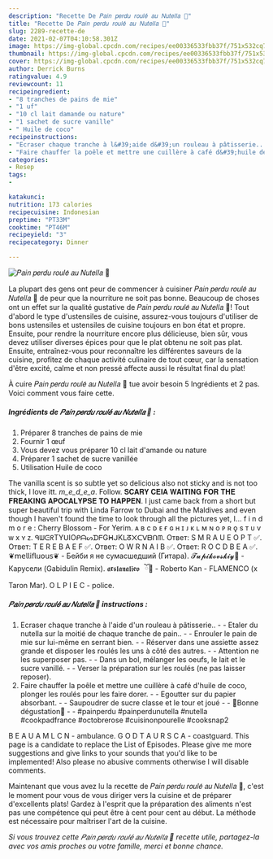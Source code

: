 ```yaml
---
description: "Recette De 𝑃𝑎𝑖𝑛 𝑝𝑒𝑟𝑑𝑢 𝑟𝑜𝑢𝑙𝑒́ 𝑎𝑢 𝑁𝑢𝑡𝑒𝑙𝑙𝑎 🍫"
title: "Recette De 𝑃𝑎𝑖𝑛 𝑝𝑒𝑟𝑑𝑢 𝑟𝑜𝑢𝑙𝑒́ 𝑎𝑢 𝑁𝑢𝑡𝑒𝑙𝑙𝑎 🍫"
slug: 2289-recette-de
date: 2021-02-07T04:10:58.301Z
image: https://img-global.cpcdn.com/recipes/ee00336533fbb37f/751x532cq70/𝑃𝑎𝑖𝑛-𝑝𝑒𝑟𝑑𝑢-𝑟𝑜𝑢𝑙𝑒́-𝑎𝑢-𝑁𝑢𝑡𝑒𝑙𝑙𝑎-🍫-photo-principale-de-la-recette.jpg
thumbnail: https://img-global.cpcdn.com/recipes/ee00336533fbb37f/751x532cq70/𝑃𝑎𝑖𝑛-𝑝𝑒𝑟𝑑𝑢-𝑟𝑜𝑢𝑙𝑒́-𝑎𝑢-𝑁𝑢𝑡𝑒𝑙𝑙𝑎-🍫-photo-principale-de-la-recette.jpg
cover: https://img-global.cpcdn.com/recipes/ee00336533fbb37f/751x532cq70/𝑃𝑎𝑖𝑛-𝑝𝑒𝑟𝑑𝑢-𝑟𝑜𝑢𝑙𝑒́-𝑎𝑢-𝑁𝑢𝑡𝑒𝑙𝑙𝑎-🍫-photo-principale-de-la-recette.jpg
author: Derrick Burns
ratingvalue: 4.9
reviewcount: 11
recipeingredient:
- "8 tranches de pains de mie"
- "1 uf"
- "10 cl lait damande ou nature"
- "1 sachet de sucre vanille"
- " Huile de coco"
recipeinstructions:
- "Ecraser chaque tranche à l&#39;aide d&#39;un rouleau à pâtisserie..  Etaler du nutella sur la moitié de chaque tranche de pain..  Enrouler le pain de mie sur lui-même en serrant bien.  Réserver dans une assiette assez grande et disposer les roulés les uns à côté des autres.  Attention ne les superposer pas.  Dans un bol, mélanger les oeufs, le lait et le sucre vanillé.  Verser la préparation sur les roulés (ne pas laisser reposer)."
- "Faire chauffer la poêle et mettre une cuillère à café d&#39;huile de coco, plonger les roulés pour les faire dorer.  Egoutter sur du papier absorbant.  Saupoudrer de sucre classe et le tour et joué   🌸Bonne dégustation🌸  #painperdu #painperdunutella #nutella #cookpadfrance #octobrerose #cuisinonpourelle #cooksnap2"
categories:
- Resep
tags:
- 

katakunci:  
nutrition: 173 calories
recipecuisine: Indonesian
preptime: "PT33M"
cooktime: "PT46M"
recipeyield: "3"
recipecategory: Dinner

---
```



![𝑃𝑎𝑖𝑛 𝑝𝑒𝑟𝑑𝑢 𝑟𝑜𝑢𝑙𝑒́ 𝑎𝑢 𝑁𝑢𝑡𝑒𝑙𝑙𝑎 🍫](https://img-global.cpcdn.com/recipes/ee00336533fbb37f/751x532cq70/𝑃𝑎𝑖𝑛-𝑝𝑒𝑟𝑑𝑢-𝑟𝑜𝑢𝑙𝑒́-𝑎𝑢-𝑁𝑢𝑡𝑒𝑙𝑙𝑎-🍫-photo-principale-de-la-recette.jpg)

La plupart des gens ont peur de commencer à cuisiner 𝑃𝑎𝑖𝑛 𝑝𝑒𝑟𝑑𝑢 𝑟𝑜𝑢𝑙𝑒́ 𝑎𝑢 𝑁𝑢𝑡𝑒𝑙𝑙𝑎 🍫 de peur que la nourriture ne soit pas bonne. Beaucoup de choses ont un effet sur la qualité gustative de 𝑃𝑎𝑖𝑛 𝑝𝑒𝑟𝑑𝑢 𝑟𝑜𝑢𝑙𝑒́ 𝑎𝑢 𝑁𝑢𝑡𝑒𝑙𝑙𝑎 🍫! Tout d'abord le type d'ustensiles de cuisine, assurez-vous toujours d'utiliser de bons ustensiles et ustensiles de cuisine toujours en bon état et propre. Ensuite, pour rendre la nourriture encore plus délicieuse, bien sûr, vous devez utiliser diverses épices pour que le plat obtenu ne soit pas plat. Ensuite, entraînez-vous pour reconnaître les différentes saveurs de la cuisine, profitez de chaque activité culinaire de tout cœur, car la sensation d'être excité, calme et non pressé affecte aussi le résultat final du plat!

<!--inarticleads1-->

À cuire 𝑃𝑎𝑖𝑛 𝑝𝑒𝑟𝑑𝑢 𝑟𝑜𝑢𝑙𝑒́ 𝑎𝑢 𝑁𝑢𝑡𝑒𝑙𝑙𝑎 🍫 tue avoir besoin 5 Ingrédients et 2 pas. Voici comment vous faire cette.

##### Ingrédients de 𝑃𝑎𝑖𝑛 𝑝𝑒𝑟𝑑𝑢 𝑟𝑜𝑢𝑙𝑒́ 𝑎𝑢 𝑁𝑢𝑡𝑒𝑙𝑙𝑎 🍫 :

1. Préparer 8 tranches de pains de mie
1. Fournir 1 œuf
1. Vous devez vous préparer 10 cl lait d&#39;amande ou nature
1. Préparer 1 sachet de sucre vanillée
1. Utilisation  Huile de coco


The vanilla scent is so subtle yet so delicious also not sticky and is not too thick, I love itt. _m_e_d_e_a_. Follow. 𝐒𝐂𝐀𝐑𝐘 𝐂𝐄𝐈𝐀 𝐖𝐀𝐈𝐓𝐈𝐍𝐆 𝐅𝐎𝐑 𝐓𝐇𝐄 𝐅𝐑𝐄𝐀𝐊𝐈𝐍𝐆 𝐀𝐏𝐎𝐂𝐀𝐋𝐘𝐏𝐒𝐄 𝐓𝐎 𝐇𝐀𝐏𝐏𝐄𝐍. I just came back from a short but super beautiful trip with Linda Farrow to Dubai and the Maldives and even though I haven&#39;t found the time to look through all the pictures yet, I… f i n d m o r e : Cherry Blossom - For Yerim. ᴀ в с ᴅ ᴇ ғ ɢ н ɪ ᴊ ᴋ ʟ м ɴ o ᴘ ʀ ǫ s т ᴜ v ᴡ x ʏ ᴢ. ᑫᗯᕮᖇTYᑌIOᑭᗩᔕᗪᖴGᕼᒍKᒪᘔ᙭ᑕᐯᗷᑎᗰ. Ответ: S M R A U E O P T ✅. Ответ: T E R E B A E F ✅. Ответ: O W R N A I B ✅. Ответ: R O C D B E A ✅. ❦𝗆𝖾𝗅𝗅𝗂𝖿𝗅𝗎𝗈𝗎𝗌❦ - Бейби я не сумасшедший (Гитара). 𝓣𝓾𝓹𝓲𝓴𝓸𝓿𝓼𝓴𝓲𝔂🥀 - Карусели (Gabidulin Remix). 𝖆𝖗𝖘𝖑𝖆𝖓𝖆𝖑𝖎𝖊𝖛⠀ོ🌹 - Roberto Kan - FLAMENCO (x Taron Mar). O L P I E C - police. 

<!--inarticleads2-->

##### 𝑃𝑎𝑖𝑛 𝑝𝑒𝑟𝑑𝑢 𝑟𝑜𝑢𝑙𝑒́ 𝑎𝑢 𝑁𝑢𝑡𝑒𝑙𝑙𝑎 🍫 instructions :

1. Ecraser chaque tranche à l&#39;aide d&#39;un rouleau à pâtisserie.. -  - Etaler du nutella sur la moitié de chaque tranche de pain.. -  - Enrouler le pain de mie sur lui-même en serrant bien. -  - Réserver dans une assiette assez grande et disposer les roulés les uns à côté des autres. -  - Attention ne les superposer pas. -  - Dans un bol, mélanger les oeufs, le lait et le sucre vanillé. -  - Verser la préparation sur les roulés (ne pas laisser reposer).
1. Faire chauffer la poêle et mettre une cuillère à café d&#39;huile de coco, plonger les roulés pour les faire dorer. -  - Egoutter sur du papier absorbant. -  - Saupoudrer de sucre classe et le tour et joué  -  - 🌸Bonne dégustation🌸 -  - #painperdu #painperdunutella #nutella #cookpadfrance #octobrerose #cuisinonpourelle #cooksnap2


B E A U A M L C N - ambulance. G O D T A U R S C A - coastguard. This page is a candidate to replace the List of Episodes. Please give me more suggestions and give links to your sounds that you&#39;d like to be implemented! Also please no abusive comments otherwise I will disable comments. 

<!--inarticleads1-->

<p>
Maintenant que vous avez lu la recette de 𝑃𝑎𝑖𝑛 𝑝𝑒𝑟𝑑𝑢 𝑟𝑜𝑢𝑙𝑒́ 𝑎𝑢 𝑁𝑢𝑡𝑒𝑙𝑙𝑎 🍫, c'est le moment pour vous de vous diriger vers la cuisine et de préparer d'excellents plats! Gardez à l'esprit que la préparation des aliments n'est pas une compétence qui peut être à cent pour cent au début. La méthode est nécessaire pour maîtriser l'art de la cuisine.
</p>

<p>
<i>Si vous trouvez cette 𝑃𝑎𝑖𝑛 𝑝𝑒𝑟𝑑𝑢 𝑟𝑜𝑢𝑙𝑒́ 𝑎𝑢 𝑁𝑢𝑡𝑒𝑙𝑙𝑎 🍫 recette utile, partagez-la avec vos amis proches ou votre famille, merci et bonne chance.</i>
</p>
